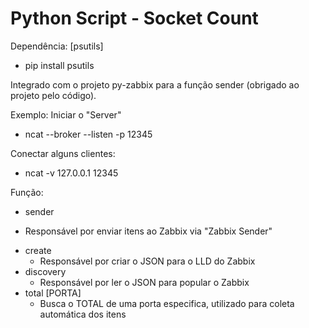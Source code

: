 # Python Script - Socket Count

Dependência: [psutils]
 - pip install psutils
 
Integrado com o projeto py-zabbix para a função sender (obrigado ao projeto pelo código).

Exemplo:
Iniciar o "Server"
  - ncat --broker --listen -p 12345

Conectar alguns clientes:
  - ncat -v 127.0.0.1 12345
  
  
Função:

* sender
 - Responsável por enviar itens ao Zabbix via "Zabbix Sender"
* create
  - Responsável por criar o JSON para o LLD do Zabbix
* discovery
  - Responsável por ler o JSON para popular o Zabbix
* total [PORTA]
  - Busca o TOTAL de uma porta especifica, utilizado para coleta automática dos itens
  
 

